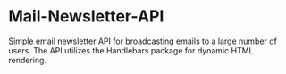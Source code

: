 # Mail-Newsletter-API
Simple email newsletter API for broadcasting emails to a large number of users. The API utilizes the Handlebars package for dynamic HTML rendering.
